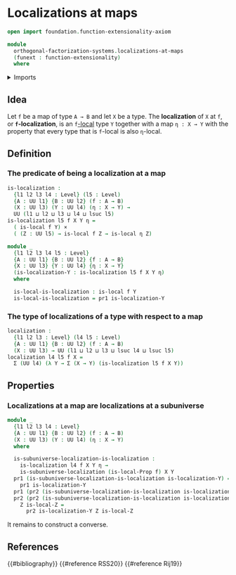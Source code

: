 # Localizations at maps

```agda
open import foundation.function-extensionality-axiom

module
  orthogonal-factorization-systems.localizations-at-maps
  (funext : function-extensionality)
  where
```

<details><summary>Imports</summary>

```agda
open import foundation.cartesian-product-types funext
open import foundation.dependent-pair-types
open import foundation.universe-levels

open import orthogonal-factorization-systems.localizations-at-subuniverses funext
open import orthogonal-factorization-systems.types-local-at-maps funext
```

</details>

## Idea

Let `f` be a map of type `A → B` and let `X` be a type. The **localization** of
`X` at `f`, or **`f`-localization**, is an
`f`[-local](orthogonal-factorization-systems.types-local-at-maps.md) type `Y`
together with a map `η : X → Y` with the property that every type that is
`f`-local is also `η`-local.

## Definition

### The predicate of being a localization at a map

```agda
is-localization :
  {l1 l2 l3 l4 : Level} (l5 : Level)
  {A : UU l1} {B : UU l2} (f : A → B)
  (X : UU l3) (Y : UU l4) (η : X → Y) →
  UU (l1 ⊔ l2 ⊔ l3 ⊔ l4 ⊔ lsuc l5)
is-localization l5 f X Y η =
  ( is-local f Y) ×
  ( (Z : UU l5) → is-local f Z → is-local η Z)
```

```agda
module _
  {l1 l2 l3 l4 l5 : Level}
  {A : UU l1} {B : UU l2} {f : A → B}
  {X : UU l3} {Y : UU l4} {η : X → Y}
  (is-localization-Y : is-localization l5 f X Y η)
  where

  is-local-is-localization : is-local f Y
  is-local-is-localization = pr1 is-localization-Y
```

### The type of localizations of a type with respect to a map

```agda
localization :
  {l1 l2 l3 : Level} (l4 l5 : Level)
  {A : UU l1} {B : UU l2} (f : A → B)
  (X : UU l3) → UU (l1 ⊔ l2 ⊔ l3 ⊔ lsuc l4 ⊔ lsuc l5)
localization l4 l5 f X =
  Σ (UU l4) (λ Y → Σ (X → Y) (is-localization l5 f X Y))
```

## Properties

### Localizations at a map are localizations at a subuniverse

```agda
module _
  {l1 l2 l3 l4 : Level}
  {A : UU l1} {B : UU l2} (f : A → B)
  (X : UU l3) (Y : UU l4) (η : X → Y)
  where

  is-subuniverse-localization-is-localization :
    is-localization l4 f X Y η →
    is-subuniverse-localization (is-local-Prop f) X Y
  pr1 (is-subuniverse-localization-is-localization is-localization-Y) =
    pr1 is-localization-Y
  pr1 (pr2 (is-subuniverse-localization-is-localization is-localization-Y)) = η
  pr2 (pr2 (is-subuniverse-localization-is-localization is-localization-Y))
    Z is-local-Z =
      pr2 is-localization-Y Z is-local-Z
```

It remains to construct a converse.

## References

{{#bibliography}} {{#reference RSS20}} {{#reference Rij19}}
